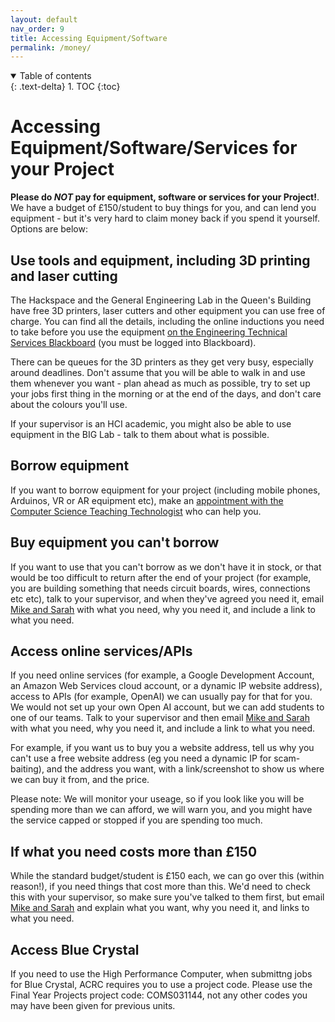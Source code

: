```yaml
---
layout: default
nav_order: 9
title: Accessing Equipment/Software
permalink: /money/
---
```


<details open markdown="block">
<summary>
Table of contents
</summary>
{: .text-delta}
1. TOC
{:toc}
</details>

# Accessing Equipment/Software/Services for your Project

**Please do _NOT_ pay for equipment, software or services for your Project!**.  
We have a budget of £150/student to buy things for you, and can lend you equipment - but it's very hard to claim money back if you spend it yourself.  Options are below:

## Use tools and equipment, including 3D printing and laser cutting
The Hackspace and the General Engineering Lab in the Queen's Building have free 3D printers, laser cutters and other equipment you can use free of charge.  You can find all the details, including the online inductions you need to take before you use the equipment [on the Engineering Technical Services Blackboard](https://www.ole.bris.ac.uk/ultra/organizations/_238502_1/cl/outline) (you must be logged into Blackboard). 

There can be queues for the 3D printers as they get very busy, especially around deadlines.  Don't assume that you will be able to walk in and use them whenever you want - plan ahead as much as possible, try to set up your jobs first thing in the morning or at the end of the days, and don't care about the colours you'll use.  

If your supervisor is an HCI academic, you might also be able to use equipment in the BIG Lab - talk to them about what is possible. 

## Borrow equipment
If you want to borrow equipment for your project (including mobile phones, Arduinos, VR or AR equipment etc), make an [appointment with the Computer Science Teaching Technologist](https://outlook.office.com/book/bk_11TechnicalAdvice@bristol.ac.uk/?login_hint) who can help you.

## Buy equipment you can't borrow
If you want to use that you can't borrow as we don't have it in stock, or that would be too difficult to return after the end of your project (for example, you are building something that needs circuit boards, wires, connections etc etc), talk to your supervisor, and when they've agreed you need it, email [Mike and Sarah](/contact/) with what you need, why you need it, and include a link to what you need. 

## Access online services/APIs
If you need online services (for example, a Google Development Account, an Amazon Web Services cloud account, or a dynamic IP website address), access to APIs (for example, OpenAI) we can usually pay for that for you.  We would not set up your own Open AI account, but we can add students to one of our teams.  Talk to your supervisor and then email [Mike and Sarah](/contact/) with what you need, why you need it, and include a link to what you need.  

For example, if you want us to buy you a website address, tell us why you can't use a free website address (eg you need a dynamic IP for scam-baiting), and the address you want, with a link/screenshot to show us where we can buy it from, and the price.  

Please note: We will monitor your useage, so if you look like you will be spending more than we can afford, we will warn you, and you might have the service capped or stopped if you are spending too much.  

## If what you need costs more than £150
While the standard budget/student is £150 each, we can go over this (within reason!), if you need things that cost more than this.  We'd need to check this with your supervisor, so make sure you've talked to them first, but email [Mike and Sarah](/contact/) and explain what you want, why you need it, and links to what you need. 

## Access Blue Crystal
If you need to use the High Performance Computer, when submittng jobs for Blue Crystal, ACRC requires you to use a project code. Please use the Final Year Projects project code: COMS031144, not any other codes you may have been given for previous units.




